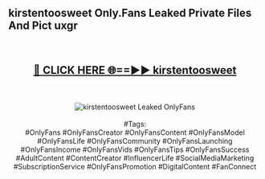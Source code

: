<h2>kirstentoosweet Only.Fans Leaked Private Files And Pict uxgr</h2>
<br>
<div align="center">
<h2><a href="https://mediafiles.top/kirstentoosweet" rel="nofollow">🔴 CLICK HERE 🌐==►► kirstentoosweet</a></h2>
<br>
<br>
<a href="https://mediafiles.top/kirstentoosweet" rel="nofollow" data-target="animated-image.originalLink"><img src="https://i.ibb.co.com/WyWwxjT/player-gif2.gif" alt="kirstentoosweet Leaked OnlyFans" style="max-width: 100%; display: inline-block;" data-target="animated-image.originalImage"></a>
<br><br>
#Tags:
<br>
#OnlyFans #OnlyFansCreator #OnlyFansContent #OnlyFansModel #OnlyFansLife #OnlyFansCommunity #OnlyFansLaunching #OnlyFansIncome #OnlyFansVids #OnlyFansTips #OnlyFansSuccess #AdultContent #ContentCreator #InfluencerLife #SocialMediaMarketing #SubscriptionService #OnlyFansPromotion #DigitalContent #FanConnect
</div>
<br>
